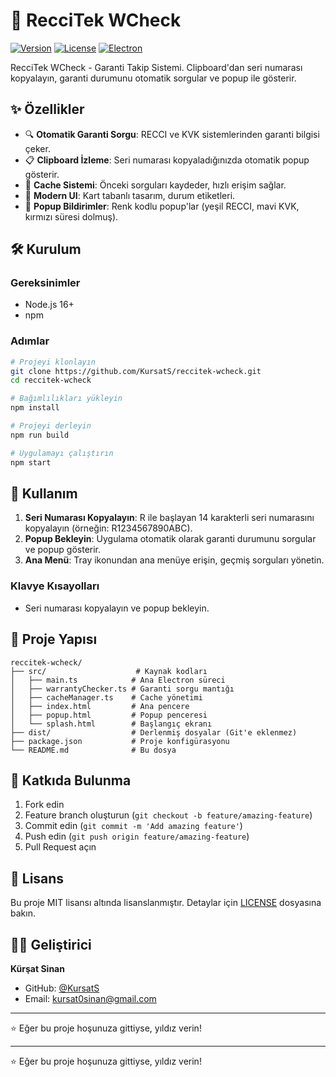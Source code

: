 # 🚀 RecciTek WCheck

[![Version](https://img.shields.io/badge/version-1.2.1-blue.svg)](https://github.com/KursatS/reccitek-wcheck)
[![License](https://img.shields.io/badge/license-MIT-green.svg)](LICENSE)
[![Electron](https://img.shields.io/badge/electron-22.3.27-purple.svg)](https://electronjs.org)

RecciTek WCheck - Garanti Takip Sistemi. Clipboard'dan seri numarası kopyalayın, garanti durumunu otomatik sorgular ve popup ile gösterir.

## ✨ Özellikler

- 🔍 **Otomatik Garanti Sorgu**: RECCI ve KVK sistemlerinden garanti bilgisi çeker.
- 📋 **Clipboard İzleme**: Seri numarası kopyaladığınızda otomatik popup gösterir.
- 💾 **Cache Sistemi**: Önceki sorguları kaydeder, hızlı erişim sağlar.
- 🎨 **Modern UI**: Kart tabanlı tasarım, durum etiketleri.
- 🔔 **Popup Bildirimler**: Renk kodlu popup'lar (yeşil RECCI, mavi KVK, kırmızı süresi dolmuş).

## 🛠️ Kurulum

### Gereksinimler
- Node.js 16+
- npm

### Adımlar
```bash
# Projeyi klonlayın
git clone https://github.com/KursatS/reccitek-wcheck.git
cd reccitek-wcheck

# Bağımlılıkları yükleyin
npm install

# Projeyi derleyin
npm run build

# Uygulamayı çalıştırın
npm start
```

## 🎯 Kullanım

1. **Seri Numarası Kopyalayın**: R ile başlayan 14 karakterli seri numarasını kopyalayın (örneğin: R1234567890ABC).
2. **Popup Bekleyin**: Uygulama otomatik olarak garanti durumunu sorgular ve popup gösterir.
3. **Ana Menü**: Tray ikonundan ana menüye erişin, geçmiş sorguları yönetin.

### Klavye Kısayolları
- Seri numarası kopyalayın ve popup bekleyin.

## 📁 Proje Yapısı

```
reccitek-wcheck/
├── src/                    # Kaynak kodları
│   ├── main.ts            # Ana Electron süreci
│   ├── warrantyChecker.ts # Garanti sorgu mantığı
│   ├── cacheManager.ts    # Cache yönetimi
│   ├── index.html         # Ana pencere
│   ├── popup.html         # Popup penceresi
│   └── splash.html        # Başlangıç ekranı
├── dist/                  # Derlenmiş dosyalar (Git'e eklenmez)
├── package.json           # Proje konfigürasyonu
└── README.md              # Bu dosya
```

## 🤝 Katkıda Bulunma

1. Fork edin
2. Feature branch oluşturun (`git checkout -b feature/amazing-feature`)
3. Commit edin (`git commit -m 'Add amazing feature'`)
4. Push edin (`git push origin feature/amazing-feature`)
5. Pull Request açın

## 📄 Lisans

Bu proje MIT lisansı altında lisanslanmıştır. Detaylar için [LICENSE](LICENSE) dosyasına bakın.

## 👨‍💻 Geliştirici

**Kürşat Sinan**
- GitHub: [@KursatS](https://github.com/KursatS)
- Email: kursat0sinan@gmail.com

---

⭐ Eğer bu proje hoşunuza gittiyse, yıldız verin!

---

⭐ Eğer bu proje hoşunuza gittiyse, yıldız verin!